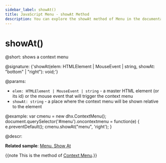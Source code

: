 ```yaml
---
sidebar_label: showAt()
title: JavaScript Menu - showAt Method 
description: You can explore the showAt method of Menu in the documentation of the DHTMLX JavaScript UI library. Browse developer guides and API reference, try out code examples and live demos, and download a free 30-day evaluation version of DHTMLX Suite 7.
---
```


# showAt()

@short: shows a context menu

@signature: {'showAt(elem: HTMLElement | MouseEvent | string, showAt: "bottom" | "right"): void;'}

@params:
- `elem: HTMLElement | MouseEvent | string` - a master HTML element (or its id) or the mouse event that will trigger the context menu
- `showAt: string` - a place where the context menu will be shown relative to the element

@example:
var cmenu = new dhx.ContextMenu();
document.querySelector('#menu').oncontextmenu = function(e) {
    e.preventDefault();
    cmenu.showAt("menu", 'right');
}

@descr:

**Related sample**: [Menu. Show At](https://snippet.dhtmlx.com/9xfpymlg)

{{note This is the method of [Context Menu](menu/creating_context_menu.md).}}

[comment]: # (@related: menu/creating_context_menu.md)
